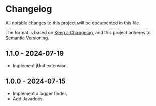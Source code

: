 # Changelog

All notable changes to this project will be documented in this file.

The format is based on [Keep a Changelog](https://keepachangelog.com/en/1.1.0/),
and this project adheres to [Semantic Versioning](https://semver.org/spec/v2.0.0.html).

## 1.1.0 - 2024-07-19

- Implement jUnit extension.

## 1.0.0 - 2024-07-15

- Implement a logger finder.
- Add Javadocs.

